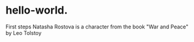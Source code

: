 # hello-world.
First steps
Natasha Rostova is a character from the book "War and Peace" by Leo Tolstoy
